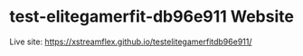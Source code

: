 # test-elitegamerfit-db96e911 Website

Live site: https://xstreamflex.github.io/testelitegamerfitdb96e911/